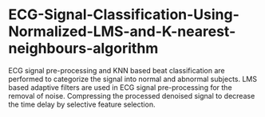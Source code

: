 # ECG-Signal-Classification-Using-Normalized-LMS-and-K-nearest-neighbours-algorithm
ECG signal pre-processing and KNN based beat classification are performed to categorize the signal into normal and   abnormal subjects. LMS based adaptive filters are used in ECG signal pre-processing for the removal of noise.   Compressing the processed denoised signal to decrease the time delay by selective feature selection.
